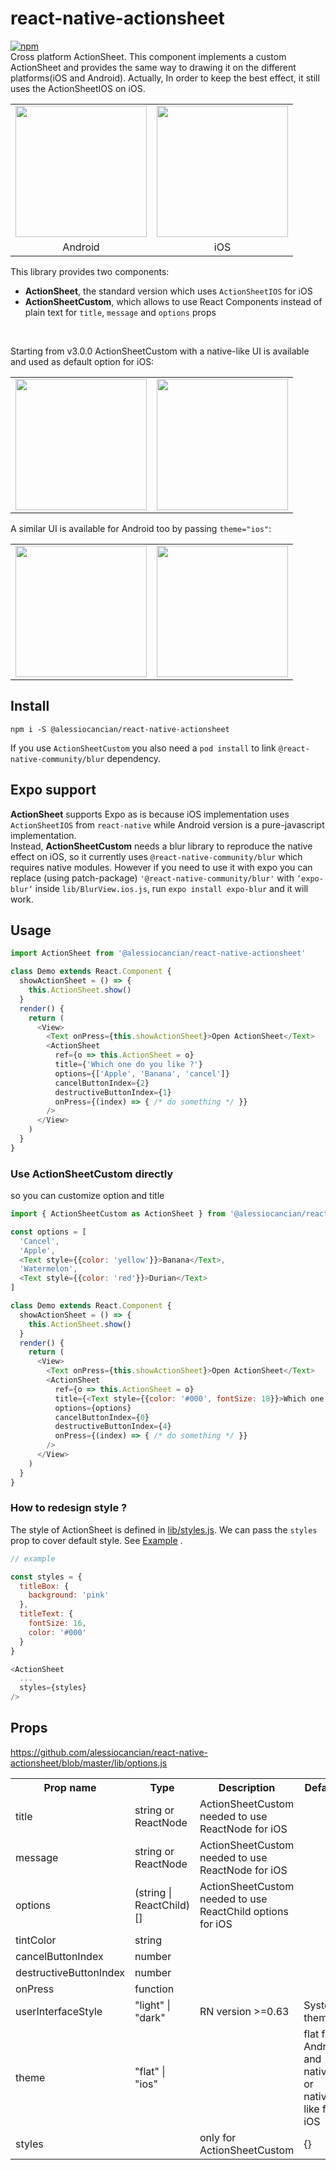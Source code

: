 # react-native-actionsheet
[![npm](https://img.shields.io/npm/v/@alessiocancian/react-native-actionsheet)](https://www.npmjs.com/package/@alessiocancian/react-native-actionsheet)\
Cross platform ActionSheet. This component implements a custom ActionSheet  and provides the same way to drawing it on the different platforms(iOS and Android). Actually, In order to keep the best effect, it still uses the ActionSheetIOS on iOS.

<table>
  <tbody>
    <tr>
      <td align="center" valign="top">
        <img width="210" src="./docs/ios-custom.png">
      </td>
      <td align="center" valign="top">
        <img width="210" src="./docs/ios-native.png">
      </td>
    </tr>
    <tr>
      <td align="center">Android</td>
      <td align="center">iOS</td>
    </tr>
  </tbody>
</table>

This library provides two components:
- **ActionSheet**, the standard version which uses `ActionSheetIOS` for iOS
- **ActionSheetCustom**, which allows to use React Components instead of plain text for `title`, `message` and `options` props

<br/>

Starting from v3.0.0 ActionSheetCustom with a native-like UI is available and used as default option for iOS:
<table>
  <tbody>
    <tr>
      <td align="center" valign="top">
        <img width="210" src="https://user-images.githubusercontent.com/18497523/124150424-d98de400-da91-11eb-94fb-2282624bf75f.png">
      </td>
      <td align="center" valign="top">
        <img width="210" src="https://user-images.githubusercontent.com/18497523/124150414-d72b8a00-da91-11eb-8be2-ff2d9ef2064a.png">
      </td>
    </tr>
  </tbody>
</table>

A similar UI is available for Android too by passing `theme="ios"`:
<table>
  <tbody>
    <tr>
      <td align="center" valign="top">
        <img width="210" src="https://user-images.githubusercontent.com/18497523/124151227-9bdd8b00-da92-11eb-832b-18387354911e.jpeg">
      </td>
      <td align="center" valign="top">
        <img width="210" src="https://user-images.githubusercontent.com/18497523/124151223-9a13c780-da92-11eb-9d6c-b462517ebafc.jpeg">
      </td>
    </tr>
  </tbody>
</table>



## Install

```
npm i -S @alessiocancian/react-native-actionsheet
```
If you use `ActionSheetCustom` you also need a `pod install` to link `@react-native-community/blur` dependency.

## Expo support

**ActionSheet** supports Expo as is because iOS implementation uses `ActionSheetIOS` from `react-native` while Android version is a pure-javascript implementation.\
Instead, **ActionSheetCustom** needs a blur library to reproduce the native effect on iOS, so it currently uses `@react-native-community/blur` which requires native modules. However if you need to use it with expo you can replace (using patch-package) `'@react-native-community/blur'` with `‘expo-blur‘` inside `lib/BlurView.ios.js`, run `expo install expo-blur` and it will work.


## Usage

```js
import ActionSheet from '@alessiocancian/react-native-actionsheet'

class Demo extends React.Component {
  showActionSheet = () => {
    this.ActionSheet.show()
  }
  render() {
    return (
      <View>
        <Text onPress={this.showActionSheet}>Open ActionSheet</Text>
        <ActionSheet
          ref={o => this.ActionSheet = o}
          title={'Which one do you like ?'}
          options={['Apple', 'Banana', 'cancel']}
          cancelButtonIndex={2}
          destructiveButtonIndex={1}
          onPress={(index) => { /* do something */ }}
        />
      </View>
    )
  }
}
```


### Use ActionSheetCustom directly

so you can customize option and title

```js
import { ActionSheetCustom as ActionSheet } from '@alessiocancian/react-native-actionsheet'

const options = [
  'Cancel', 
  'Apple', 
  <Text style={{color: 'yellow'}}>Banana</Text>,
  'Watermelon', 
  <Text style={{color: 'red'}}>Durian</Text>
]

class Demo extends React.Component {
  showActionSheet = () => {
    this.ActionSheet.show()
  }
  render() {
    return (
      <View>
        <Text onPress={this.showActionSheet}>Open ActionSheet</Text>
        <ActionSheet
          ref={o => this.ActionSheet = o}
          title={<Text style={{color: '#000', fontSize: 18}}>Which one do you like?</Text>}
          options={options}
          cancelButtonIndex={0}
          destructiveButtonIndex={4}
          onPress={(index) => { /* do something */ }}
        />
      </View>
    )
  }
}
```


### How to redesign style ?

The style of ActionSheet is defined in [lib/styles.js](https://github.com/alessiocancian/react-native-actionsheet/blob/master/lib/styles.js). We can pass the `styles` prop to cover default style. See [Example](https://github.com/alessiocancian/react-native-actionsheet/blob/master/example/app/ExampleB.js#L48) .

```javascript
// example

const styles = {
  titleBox: {
    background: 'pink'
  },
  titleText: {
    fontSize: 16,
    color: '#000'
  }
}

<ActionSheet
  ...
  styles={styles}
/>
```

## Props

https://github.com/alessiocancian/react-native-actionsheet/blob/master/lib/options.js

<table>
    <tr>
        <th>Prop name</th>
        <th>Type</th>
        <th>Description</th>
        <th>Default</th>
    </tr>
    <tr>
        <td>title</td>
        <td>string or ReactNode</td>
        <td>ActionSheetCustom needed to use ReactNode for iOS</td>
        <td></td>
    </tr>
    <tr>
        <td>message</td>
        <td>string or ReactNode</td>
        <td>ActionSheetCustom needed to use ReactNode for iOS</td>
        <td></td>
    </tr>
    <tr>
        <td>options</td>
        <td>(string | ReactChild)[]</td>
        <td>ActionSheetCustom needed to use ReactChild options for iOS</td>
        <td></td>
    </tr>
    <tr>
        <td>tintColor</td>
        <td>string</td>
        <td></td>
        <td></td>
    </tr>
    <tr>
        <td>cancelButtonIndex</td>
        <td>number</td>
        <td></td>
        <td></td>
    </tr>
    <tr>
        <td>destructiveButtonIndex</td>
        <td>number</td>
        <td></td>
        <td></td>
    </tr>
    <tr>
        <td>onPress</td>
        <td>function</td>
        <td></td>
        <td></td>
    </tr>
    <tr>
        <td>userInterfaceStyle</td>
        <td>"light" | "dark"</td>
        <td>RN version >=0.63</td>
        <td>System theme</td>
    </tr>
    <tr>
        <td>theme</td>
        <td>"flat" | "ios"</td>
        <td></td>
        <td>flat for Android and native or native-like for iOS</td>
    </tr>
    <tr>
        <td>styles</td>
        <td></td>
        <td>only for ActionSheetCustom</td>
        <td>{}</td>
    </tr>
</table>

